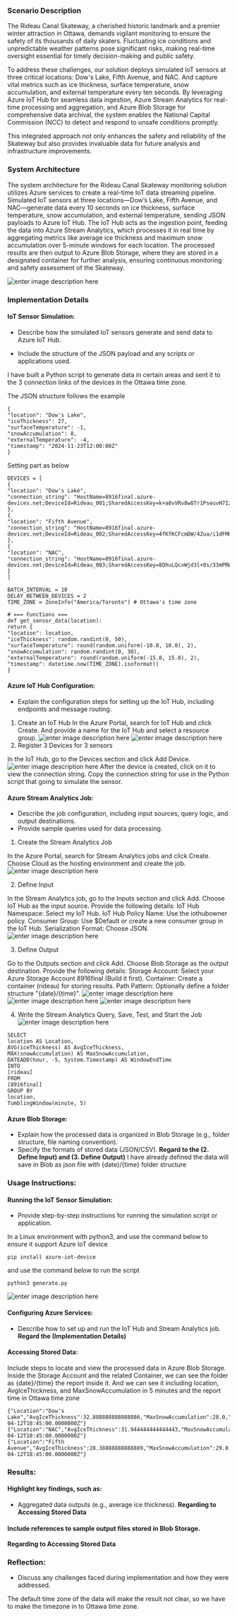 ### Scenario Description

The Rideau Canal Skateway, a cherished historic landmark and a premier winter attraction in Ottawa, demands vigilant monitoring to ensure the safety of its thousands of daily skaters. Fluctuating ice conditions and unpredictable weather patterns pose significant risks, making real-time oversight essential for timely decision-making and public safety.

To address these challenges, our solution deploys simulated IoT sensors at three critical locations: Dow's Lake, Fifth Avenue, and NAC. And capture vital metrics such as ice thickness, surface temperature, snow accumulation, and external temperature every ten seconds. By leveraging Azure IoT Hub for seamless data ingestion, Azure Stream Analytics for real-time processing and aggregation, and Azure Blob Storage for comprehensive data archival, the system enables the National Capital Commission (NCC) to detect and respond to unsafe conditions promptly.

This integrated approach not only enhances the safety and reliability of the Skateway but also provides invaluable data for future analysis and infrastructure improvements.
  

### System Architecture

The system architecture for the Rideau Canal Skateway monitoring solution utilizes Azure services to create a real-time IoT data streaming pipeline. Simulated IoT sensors at three locations—Dow’s Lake, Fifth Avenue, and NAC—generate data every 10 seconds on ice thickness, surface temperature, snow accumulation, and external temperature, sending JSON payloads to Azure IoT Hub. The IoT Hub acts as the ingestion point, feeding the data into Azure Stream Analytics, which processes it in real time by aggregating metrics like average ice thickness and maximum snow accumulation over 5-minute windows for each location. The processed results are then output to Azure Blob Storage, where they are stored in a designated container for further analysis, ensuring continuous monitoring and safety assessment of the Skateway.

![enter image description here](https://raw.githubusercontent.com/lian0138/8916_Final/refs/heads/main/img/diagram.jpg)

### Implementation Details

#### IoT Sensor Simulation:

* Describe how the simulated IoT sensors generate and send data to Azure IoT Hub.

* Include the structure of the JSON payload and any scripts or applications used.

I have built a Python script to generate data in certain areas and sent it to the 3 connection links of the devices in the Ottawa time zone.

The JSON structure follows the example

```
{
"location": "Dow's Lake",
"iceThickness": 27,
"surfaceTemperature": -1,
"snowAccumulation": 8,
"externalTemperature": -4,
"timestamp": "2024-11-23T12:00:00Z"
}
```
Setting part as below
```
DEVICES = [
{
"location": "Dow's Lake",
"connection_string": "HostName=8916final.azure-devices.net;DeviceId=Rideau_001;SharedAccessKey=k+a8vVRv8w8Tr1PseuvH7IzERXLgF3JnO8EE55dU4wc="
},
{
"location": "Fifth Avenue",
"connection_string": "HostName=8916final.azure-devices.net;DeviceId=Rideau_002;SharedAccessKey=4fKfKCFcmDW/4Zua/i1dFMHqLTQ/u9yyBPA/gwf1zuk="
},
{
"location": "NAC",
"connection_string": "HostName=8916final.azure-devices.net;DeviceId=Rideau_003;SharedAccessKey=8OhuLQcxWjd3l+0s/33mPRWllbW89M/Occpa5Bdug/g="
}
]

BATCH_INTERVAL = 10
DELAY_BETWEEN_DEVICES = 2
TIME_ZONE = ZoneInfo("America/Toronto") # Ottawa's time zone

# === Functions ===
def get_sensor_data(location):
return {
"location": location,
"iceThickness": random.randint(0, 50),
"surfaceTemperature": round(random.uniform(-10.0, 10.0), 2),
"snowAccumulation": random.randint(0, 30),
"externalTemperature": round(random.uniform(-15.0, 15.0), 2),
"timestamp": datetime.now(TIME_ZONE).isoformat()
}
```

  

#### Azure IoT Hub Configuration:

* Explain the configuration steps for setting up the IoT Hub, including endpoints and message routing.

1. Create an IoT Hub
In the Azure Portal, search for IoT Hub and click Create. And provide a name for the IoT Hub and select a resource group.
![enter image description here](https://raw.githubusercontent.com/lian0138/8916_Final/refs/heads/main/img/Report_001.png)
![enter image description here](https://github.com/lian0138/8916_Final/blob/main/img/Report_002.png?raw=true)
2. Register 3 Devices for 3 sensors

In the IoT Hub, go to the Devices section and click Add Device.
![enter image description here](https://github.com/lian0138/8916_Final/blob/main/img/devices.png?raw=true)
After the device is created, click on it to view the connection string. Copy the connection string for use in the Python script that going to simulate the sensor.

#### Azure Stream Analytics Job:

* Describe the job configuration, including input sources, query logic, and output destinations.
* Provide sample queries used for data processing.


1. Create the Stream Analytics Job

In the Azure Portal, search for Stream Analytics jobs and click Create. Choose Cloud as the hosting environment and create the job.
![enter image description here](https://github.com/lian0138/8916_Final/blob/main/img/Report_003.png?raw=true)

2. Define Input

In the Stream Analytics job, go to the Inputs section and click Add.
Choose IoT Hub as the input source.
Provide the following details:
IoT Hub Namespace: Select my IoT Hub.
IoT Hub Policy Name: Use the iothubowner policy.
Consumer Group: Use $Default or create a new consumer group in the IoT Hub.
Serialization Format: Choose JSON.
![enter image description here](https://github.com/lian0138/8916_Final/blob/main/img/Report_004.png?raw=true)


3. Define Output

Go to the Outputs section and click Add.
Choose Blob Storage as the output destination.
Provide the following details:
Storage Account: Select your Azure Storage Account 8916final (Build it first).
Container: Create a container (rideau) for storing results.
Path Pattern: Optionally define a folder structure "{date}/{time}".
![enter image description here](https://github.com/lian0138/8916_Final/blob/main/img/Report_005.png?raw=true)
![enter image description here](https://github.com/lian0138/8916_Final/blob/main/img/Report_006.png?raw=true)
![enter image description here](https://github.com/lian0138/8916_Final/blob/main/img/Report_007.png?raw=true)


4. Write the Stream Analytics Query, Save, Test, and Start the Job
![enter image description here](https://github.com/lian0138/8916_Final/blob/main/img/Report_008.png?raw=true)
```
SELECT
location AS Location,
AVG(iceThickness) AS AvgIceThickness,
MAX(snowAccumulation) AS MaxSnowAccumulation,
DATEADD(hour, -5, System.Timestamp) AS WindowEndTime
INTO
[rideau]
FROM
[8916final]
GROUP BY
location,
TumblingWindow(minute, 5)
```

  

#### Azure Blob Storage:

* Explain how the processed data is organized in Blob Storage (e.g., folder structure, file naming convention).
* Specify the formats of stored data (JSON/CSV).
**Regard to the (2. Define Input) and (3. Define Output)**
I have already defined the data will save in Blob as json file with {date}/{time} folder structure

### Usage Instructions:

#### Running the IoT Sensor Simulation:

* Provide step-by-step instructions for running the simulation script or application.

In a Linux environment with python3, and use the command below to ensure it support Azure IoT device

```
pip install azure-iot-device
```
and use the command below to run the script
```
python3 generate.py
```
![enter image description here](https://github.com/lian0138/8916_Final/blob/main/img/scriptRunning.png?raw=true)
#### Configuring Azure Services:

* Describe how to set up and run the IoT Hub and Stream Analytics job.
**Regard the (Implementation Details)**

#### Accessing Stored Data:

Include steps to locate and view the processed data in Azure Blob Storage.
Inside the Storage Account and the related Container, we can see the folder as {date}/{time}
the report inside it. And we can see it including location, AvgIceThickness, and MaxSnowAccumulation in 5 minutes and the report time in Ottawa time zone

```
{"Location":"Dow's Lake","AvgIceThickness":32.888888888888886,"MaxSnowAccumulation":28.0,"WindowEndTime":"2025-04-12T18:45:00.0000000Z"}
{"Location":"NAC","AvgIceThickness":31.944444444444443,"MaxSnowAccumulation":20.0,"WindowEndTime":"2025-04-12T18:45:00.0000000Z"}
{"Location":"Fifth Avenue","AvgIceThickness":28.38888888888889,"MaxSnowAccumulation":29.0,"WindowEndTime":"2025-04-12T18:45:00.0000000Z"}
```


### Results:

#### Highlight key findings, such as:
* Aggregated data outputs (e.g., average ice thickness).
**Regarding to Accessing Stored Data**
#### Include references to sample output files stored in Blob Storage.
**Regarding to Accessing Stored Data**

  

### Reflection:

* Discuss any challenges faced during implementation and how they were addressed.

The default time zone of the data will make the result not clear, so we have to make the timezone in to Ottawa time zone.